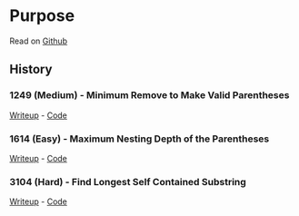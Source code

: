 # Purpose

Read on [Github](https://github.com/TanzHasan/Learning/tree/main/Algorithm-Improvement/Leetcode)

## History

### 1249 (Medium) - Minimum Remove to Make Valid Parentheses
[Writeup](/Algorithm-Improvement/Leetcode/Implementation.md?#1249---minimum-remove-to-make-valid-parentheses) -
[Code](/Algorithm-Improvement/Leetcode/Implementation.md?#1249---minimum-remove-to-make-valid-parentheses)

### 1614 (Easy) - Maximum Nesting Depth of the Parentheses
[Writeup](/Algorithm-Improvement/Leetcode/Implementation.md?#1614---maximum-nesting-depth-of-the-parentheses) -
[Code](/Algorithm-Improvement/Leetcode/Implementation.md?#1614---maximum-nesting-depth-of-the-parentheses)

### 3104 (Hard) - Find Longest Self Contained Substring
[Writeup](/Algorithm-Improvement/Leetcode/Implementation.md?#3104---find-longest-self-contained-substring) -
[Code](/Algorithm-Improvement/Leetcode/Solutions/3104.FindLongestSelfContainedSubstring.py)
